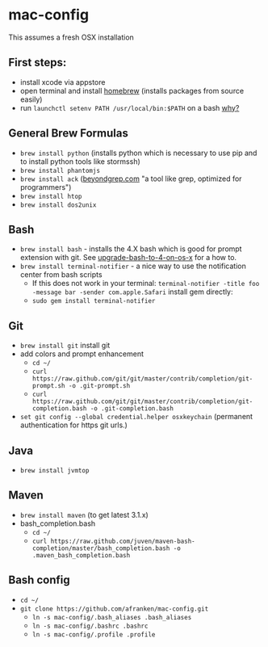 mac-config
==========

This assumes a fresh OSX installation

## First steps:
* install xcode via appstore
* open terminal and install [homebrew](http://brew.sh/) (installs packages from source easily)
* run `launchctl setenv PATH /usr/local/bin:$PATH` on a bash [why?](https://github.com/mxcl/homebrew/wiki/FAQ#my-mac-apps-dont-find-usrlocalbin-utilities)

## General Brew Formulas
* `brew install python` (installs python which is necessary to use pip and to install python tools like stormssh)
* `brew install phantomjs`
* `brew install ack` ([beyondgrep.com](http://www.beyondgrep.com) "a tool like grep, optimized for programmers")
* `brew install htop`
* `brew install dos2unix`

## Bash
* `brew install bash` - installs the 4.X bash which is good for prompt extension with git. See [upgrade-bash-to-4-on-os-x](http://buddylindsey.com/upgrade-bash-to-4-on-os-x/) for a how to.
* `brew install terminal-notifier` - a nice way to use the notification center from bash scripts
    * If this does not work in your terminal: `terminal-notifier -title foo -message bar -sender com.apple.Safari` install gem directly:
    * `sudo gem install terminal-notifier`

## Git
* `brew install git` install git
* add colors and prompt enhancement
    * `cd ~/`
    * `curl https://raw.github.com/git/git/master/contrib/completion/git-prompt.sh -o .git-prompt.sh`
    * `curl https://raw.github.com/git/git/master/contrib/completion/git-completion.bash -o .git-completion.bash`
* `set git config --global credential.helper osxkeychain` (permanent authentication for https git urls.)

## Java
* `brew install jvmtop`

## Maven
* `brew install maven` (to get latest 3.1.x)
* bash_completion.bash
    * `cd ~/`
    * `curl https://raw.github.com/juven/maven-bash-completion/master/bash_completion.bash -o .maven_bash_completion.bash`

## Bash config
* `cd ~/`
* `git clone https://github.com/afranken/mac-config.git`
    * `ln -s mac-config/.bash_aliases .bash_aliases`
    * `ln -s mac-config/.bashrc .bashrc`
    * `ln -s mac-config/.profile .profile`
